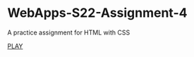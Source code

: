 # WebApps-S22-Assignment-4
A practice assignment for HTML with CSS

[PLAY](https://44-563-web-apps-s22.github.io/webapps-s22-assignment-4-Raju289/play.html)

